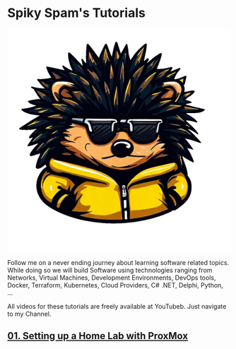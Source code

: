 
# Spiky Spam's Tutorials

![Spiky Spam Logo](_assets/images/logo_transparant.png)

Follow me on a never ending journey about learning software related topics. While doing so we will build Software using technologies ranging from Networks, Virtual Machines, Development Environments, DevOps tools, Docker, Terraform, Kubernetes, Cloud Providers, C# .NET, Delphi, Python, ...

All videos for these tutorials are freely available at YouTubeb. Just navigate to my Channel.

## [01. Setting up a Home Lab with ProxMox](/01_setting_up_a_cheap_home_lab_with_proxmox/README.md)